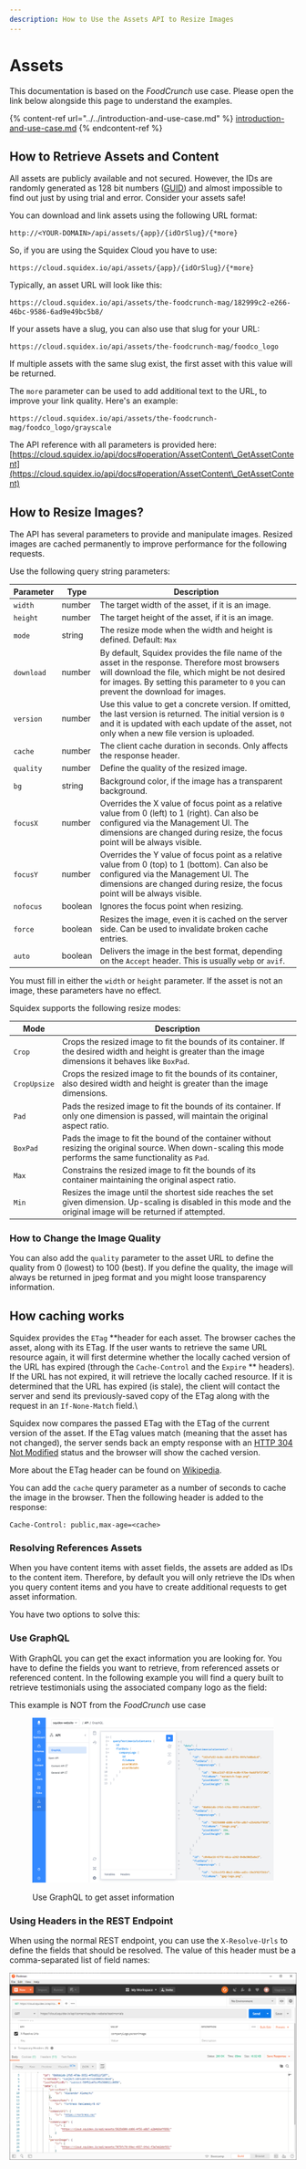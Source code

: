 ```yaml
---
description: How to Use the Assets API to Resize Images
---
```


# Assets

This documentation is based on the _FoodCrunch_ use case. Please open the link below alongside this page to understand the examples.

{% content-ref url="../../introduction-and-use-case.md" %}
[introduction-and-use-case.md](../../introduction-and-use-case.md)
{% endcontent-ref %}

## How to Retrieve Assets and Content

All assets are publicly available and not secured. However, the IDs are randomly generated as 128 bit numbers ([GUID](https://en.wikipedia.org/wiki/Universally\_unique\_identifier)) and almost impossible to find out just by using trial and error. Consider your assets safe!

You can download and link assets using the following URL format:

```
http://<YOUR-DOMAIN>/api/assets/{app}/{idOrSlug}/{*more}
```

So, if you are using the Squidex Cloud you have to use:

```
https://cloud.squidex.io/api/assets/{app}/{idOrSlug}/{*more}
```

Typically, an asset URL will look like this:

```
https://cloud.squidex.io/api/assets/the-foodcrunch-mag/182999c2-e266-46bc-9586-6ad9e49bc5b8/
```

If your assets have a slug, you can also use that slug for your URL:

```
https://cloud.squidex.io/api/assets/the-foodcrunch-mag/foodco_logo
```

If multiple assets with the same slug exist, the first asset with this value will be returned.&#x20;

The `more` parameter can be used to add additional text to the URL, to improve your link quality. Here's an example:

```
https://cloud.squidex.io/api/assets/the-foodcrunch-mag/foodco_logo/grayscale
```

The API reference with all parameters is provided here: [https://cloud.squidex.io/api/docs#operation/AssetContent\_GetAssetContent](https://cloud.squidex.io/api/docs#operation/AssetContent\_GetAssetContent)

## How to Resize Images?

The API has several parameters to provide and manipulate images. Resized images are cached permanently to improve performance for the following requests.

Use the following query string parameters:

| Parameter  | Type    | Description                                                                                                                                                                                                                               |
| ---------- | ------- | ----------------------------------------------------------------------------------------------------------------------------------------------------------------------------------------------------------------------------------------- |
| `width`    | number  | The target width of the asset, if it is an image.                                                                                                                                                                                         |
| `height`   | number  | The target height of the asset, if it is an image.                                                                                                                                                                                        |
| `mode`     | string  | The resize mode when the width and height is defined. Default: `Max`                                                                                                                                                                      |
| `download` | number  | By default, Squidex provides the file name of the asset in the response. Therefore most browsers will download the file, which might be not desired for images. By setting this parameter to `0` you can prevent the download for images. |
| `version`  | number  | Use this value to get a concrete version. If omitted, the last version is returned. The initial version is `0` and it is updated with each update of the asset, not only when a new file version is uploaded.                             |
| `cache`    | number  | The client cache duration in seconds. Only affects the response header.                                                                                                                                                                   |
| `quality`  | number  | Define the quality of the resized image.                                                                                                                                                                                                  |
| `bg`       | string  | Background color, if the image has a transparent background.                                                                                                                                                                              |
| `focusX`   | number  | Overrides the X value of focus point as a relative value from 0 (left) to 1 (right). Can also be configured via the Management UI. The dimensions are changed during resize, the focus point will be always visible.                      |
| `focusY`   | number  | Overrides the Y value of focus point as a relative value from 0 (top) to 1 (bottom). Can also be configured via the Management UI. The dimensions are changed during resize, the focus point will be always visible.                      |
| `nofocus`  | boolean | Ignores the focus point when resizing.                                                                                                                                                                                                    |
| `force`    | boolean | Resizes the image, even it is cached on the server side. Can be used to invalidate broken cache entries.                                                                                                                                  |
| `auto`     | boolean | Delivers the image in the best format, depending on the `Accept` header. This is usually `webp` or `avif`.                                                                                                                                |

You must fill in either the `width` or `height` parameter. If the asset is not an image, these parameters have no effect.

Squidex supports the following resize modes:

| Mode         | Description                                                                                                                                                          |
| ------------ | -------------------------------------------------------------------------------------------------------------------------------------------------------------------- |
| `Crop`       | Crops the resized image to fit the bounds of its container. If the desired width and height is greater than the image dimensions it behaves like `BoxPad`.           |
| `CropUpsize` | Crops the resized image to fit the bounds of its container, also desired width and height is greater than the image dimensions.                                      |
| `Pad`        | Pads the resized image to fit the bounds of its container. If only one dimension is passed, will maintain the original aspect ratio.                                 |
| `BoxPad`     | Pads the image to fit the bound of the container without resizing the original source. When down-scaling this mode performs the same functionality as `Pad`.         |
| `Max`        | Constrains the resized image to fit the bounds of its container maintaining the original aspect ratio.                                                               |
| `Min`        | Resizes the image until the shortest side reaches the set given dimension. Up-scaling is disabled in this mode and the original image will be returned if attempted. |

### How to Change the Image Quality

You can also add the `quality` parameter to the asset URL to define the quality from 0 (lowest) to 100 (best). If you define the quality, the image will always be returned in jpeg format and you might loose transparency information.

## How caching works

Squidex provides the `ETag` \*\*header for each asset. The browser caches the asset, along with its ETag. If the user wants to retrieve the same URL resource again, it will first determine whether the locally cached version of the URL has expired (through the `Cache-Control` and the `Expire` \*\* headers). If the URL has not expired, it will retrieve the locally cached resource. If it is determined that the URL has expired (is stale), the client will contact the server and send its previously-saved copy of the ETag along with the request in an `If-None-Match` field.\


Squidex now compares the passed ETag with the ETag of the current version of the asset. If the ETag values match (meaning that the asset has not changed), the server sends back an empty response with an [HTTP 304 Not Modified](https://en.wikipedia.org/wiki/HTTP\_304) status and the browser will show the cached version.

More about the ETag header can be found on [Wikipedia](https://en.wikipedia.org/wiki/HTTP\_ETag).&#x20;

You can add the `cache` query parameter as a number of seconds to cache the image in the browser. Then the following header is added to the response:

```
Cache-Control: public,max-age=<cache>
```

### Resolving References Assets

When you have content items with asset fields, the assets are added as IDs to the content item. Therefore, by default you will only retrieve the IDs when you query content items and you have to create additional requests to get asset information.

You have two options to solve this:

### Use GraphQL

With GraphQL you can get the exact information you are looking for. You have to define the fields you want to retrieve, from referenced assets or referenced content. In the following example you will find a query built to retrieve testimonials using the associated company logo as the field:

This example is NOT from the _FoodCrunch_ use case

<figure><img src="../../../.gitbook/assets/2023-04-10_19-49.png" alt=""><figcaption><p>Use GraphQL to get asset information</p></figcaption></figure>

### Using Headers in the REST Endpoint

When using the normal REST endpoint, you can use the `X-Resolve-Urls` to define the fields that should be resolved. The value of this header must be a comma-separated list of field names:

![Resolve the image URL](<../../../.gitbook/assets/image (12).png>)
